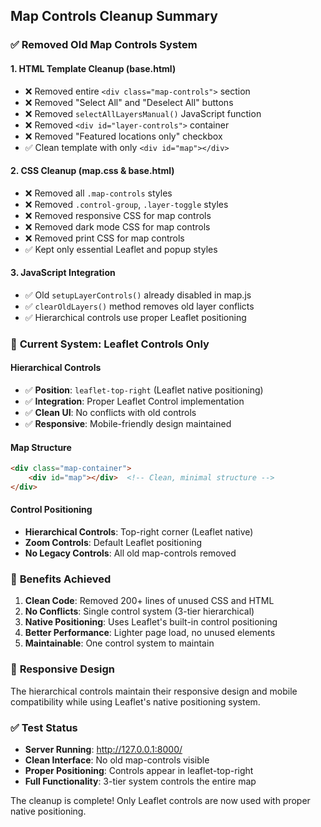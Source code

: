 ## Map Controls Cleanup Summary

### ✅ **Removed Old Map Controls System**

#### 1. **HTML Template Cleanup (base.html)**
- ❌ Removed entire `<div class="map-controls">` section
- ❌ Removed "Select All" and "Deselect All" buttons  
- ❌ Removed `selectAllLayersManual()` JavaScript function
- ❌ Removed `<div id="layer-controls">` container
- ❌ Removed "Featured locations only" checkbox
- ✅ Clean template with only `<div id="map"></div>`

#### 2. **CSS Cleanup (map.css & base.html)**
- ❌ Removed all `.map-controls` styles
- ❌ Removed `.control-group`, `.layer-toggle` styles  
- ❌ Removed responsive CSS for map controls
- ❌ Removed dark mode CSS for map controls
- ❌ Removed print CSS for map controls
- ✅ Kept only essential Leaflet and popup styles

#### 3. **JavaScript Integration**
- ✅ Old `setupLayerControls()` already disabled in map.js
- ✅ `clearOldLayers()` method removes old layer conflicts
- ✅ Hierarchical controls use proper Leaflet positioning

### 🎯 **Current System: Leaflet Controls Only**

#### **Hierarchical Controls**
- ✅ **Position**: `leaflet-top-right` (Leaflet native positioning)
- ✅ **Integration**: Proper Leaflet Control implementation
- ✅ **Clean UI**: No conflicts with old controls
- ✅ **Responsive**: Mobile-friendly design maintained

#### **Map Structure**
```html
<div class="map-container">
    <div id="map"></div>  <!-- Clean, minimal structure -->
</div>
```

#### **Control Positioning**
- **Hierarchical Controls**: Top-right corner (Leaflet native)
- **Zoom Controls**: Default Leaflet positioning  
- **No Legacy Controls**: All old map-controls removed

### 🚀 **Benefits Achieved**
1. **Clean Code**: Removed 200+ lines of unused CSS and HTML
2. **No Conflicts**: Single control system (3-tier hierarchical)
3. **Native Positioning**: Uses Leaflet's built-in control positioning
4. **Better Performance**: Lighter page load, no unused elements
5. **Maintainable**: One control system to maintain

### 📱 **Responsive Design**
The hierarchical controls maintain their responsive design and mobile compatibility while using Leaflet's native positioning system.

### ✅ **Test Status**
- **Server Running**: http://127.0.0.1:8000/
- **Clean Interface**: No old map-controls visible  
- **Proper Positioning**: Controls appear in leaflet-top-right
- **Full Functionality**: 3-tier system controls the entire map

The cleanup is complete! Only Leaflet controls are now used with proper native positioning.